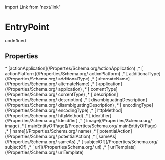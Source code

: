 import Link from 'next/link'
# EntryPoint

undefined

## Properties

<Grid>
* [actionApplication](/Properties/Schema.org/actionApplication)
,* [ actionPlatform](/Properties/Schema.org/ actionPlatform)
,* [ additionalType](/Properties/Schema.org/ additionalType)
,* [ alternateName](/Properties/Schema.org/ alternateName)
,* [ application](/Properties/Schema.org/ application)
,* [ contentType](/Properties/Schema.org/ contentType)
,* [ description](/Properties/Schema.org/ description)
,* [ disambiguatingDescription](/Properties/Schema.org/ disambiguatingDescription)
,* [ encodingType](/Properties/Schema.org/ encodingType)
,* [ httpMethod](/Properties/Schema.org/ httpMethod)
,* [ identifier](/Properties/Schema.org/ identifier)
,* [ image](/Properties/Schema.org/ image)
,* [ mainEntityOfPage](/Properties/Schema.org/ mainEntityOfPage)
,* [ name](/Properties/Schema.org/ name)
,* [ potentialAction](/Properties/Schema.org/ potentialAction)
,* [ sameAs](/Properties/Schema.org/ sameAs)
,* [ subjectOf](/Properties/Schema.org/ subjectOf)
,* [ url](/Properties/Schema.org/ url)
,* [ urlTemplate](/Properties/Schema.org/ urlTemplate)

</Grid>

